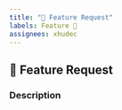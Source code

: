 ```yaml
---
title: "🚀 Feature Request"
labels: Feature 🚀
assignees: xhudec
---
```


## 🚀 Feature Request

### Description

<!-- Here you can describe your idea -->
